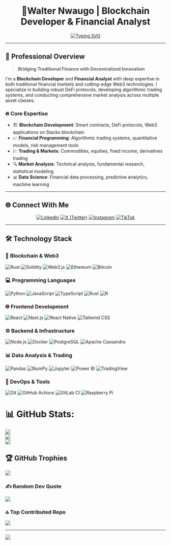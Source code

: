<div align="center">

#  📝Walter Nwaugo | Blockchain Developer & Financial Analyst

[![Typing SVG](https://readme-typing-svg.herokuapp.com?font=Fira+Code&size=22&duration=3000&pause=1000&color=00D9FF&center=true&vCenter=true&width=600&lines=Blockchain+Developer+%26+DeFi+Architect;Financial+Markets+Analyst+%26+Trader;Quantitative+Developer+%26+Data+Scientist;Building+the+Future+of+Finance)](https://git.io/typing-svg)

</div>

---

## 🎯 **Professional Overview**

> **Bridging Traditional Finance with Decentralized Innovation**

I'm a **Blockchain Developer** and **Financial Analyst** with deep expertise in both traditional financial markets and cutting-edge Web3 technologies. I specialize in building robust DeFi protocols, developing algorithmic trading systems, and conducting comprehensive market analysis across multiple asset classes.

### 🔥 **Core Expertise**
- 🏗️ **Blockchain Development**: Smart contracts, DeFi protocols, Web3 applications on Stacks blockchain
- 📈 **Financial Programming**: Algorithmic trading systems, quantitative models, risk management tools
- 💹 **Trading & Markets**: Commodities, equities, fixed income, derivatives trading
- 🔍 **Market Analysis**: Technical analysis, fundamental research, statistical modeling
- 📊 **Data Science**: Financial data processing, predictive analytics, machine learning

---

## 🌐 **Connect With Me**

<div align="center">

[![LinkedIn](https://img.shields.io/badge/LinkedIn-0077B5?style=for-the-badge&logo=linkedin&logoColor=white)](https://linkedin.com/in/waltertheanalyst)
[![X (Twitter)](https://img.shields.io/badge/X-000000?style=for-the-badge&logo=x&logoColor=white)](https://x.com/moneykudiego)
[![Instagram](https://img.shields.io/badge/Instagram-E4405F?style=for-the-badge&logo=instagram&logoColor=white)](https://instagram.com/moneykudiego)
[![TikTok](https://img.shields.io/badge/TikTok-000000?style=for-the-badge&logo=tiktok&logoColor=white)](https://tiktok.com/@traderhack)

</div>

---

## 🛠️ **Technology Stack**

### 🔗 **Blockchain & Web3**
![Rust](https://img.shields.io/badge/Rust-000000?style=for-the-badge&logo=rust&logoColor=white)
![Solidity](https://img.shields.io/badge/Solidity-363636?style=for-the-badge&logo=solidity&logoColor=white)
![Web3.js](https://img.shields.io/badge/Web3.js-F16822?style=for-the-badge&logo=web3.js&logoColor=white)
![Ethereum](https://img.shields.io/badge/Ethereum-3C3C3D?style=for-the-badge&logo=ethereum&logoColor=white)
![Bitcoin](https://img.shields.io/badge/Bitcoin-F7931E?style=for-the-badge&logo=bitcoin&logoColor=white)

### 💻 **Programming Languages**
![Python](https://img.shields.io/badge/Python-3776AB?style=for-the-badge&logo=python&logoColor=white)
![JavaScript](https://img.shields.io/badge/JavaScript-F7DF1E?style=for-the-badge&logo=javascript&logoColor=black)
![TypeScript](https://img.shields.io/badge/TypeScript-007ACC?style=for-the-badge&logo=typescript&logoColor=white)
![Rust](https://img.shields.io/badge/Rust-000000?style=for-the-badge&logo=rust&logoColor=white)
![R](https://img.shields.io/badge/R-276DC3?style=for-the-badge&logo=r&logoColor=white)

### 🌐 **Frontend Development**
![React](https://img.shields.io/badge/React-20232A?style=for-the-badge&logo=react&logoColor=61DAFB)
![Next.js](https://img.shields.io/badge/Next.js-000000?style=for-the-badge&logo=next.js&logoColor=white)
![React Native](https://img.shields.io/badge/React_Native-20232A?style=for-the-badge&logo=react&logoColor=61DAFB)
![Tailwind CSS](https://img.shields.io/badge/Tailwind_CSS-38B2AC?style=for-the-badge&logo=tailwind-css&logoColor=white)

### ⚙️ **Backend & Infrastructure**
![Node.js](https://img.shields.io/badge/Node.js-43853D?style=for-the-badge&logo=node.js&logoColor=white)
![Docker](https://img.shields.io/badge/Docker-2496ED?style=for-the-badge&logo=docker&logoColor=white)
![PostgreSQL](https://img.shields.io/badge/PostgreSQL-316192?style=for-the-badge&logo=postgresql&logoColor=white)
![Apache Cassandra](https://img.shields.io/badge/Cassandra-1287B1?style=for-the-badge&logo=apache-cassandra&logoColor=white)

### 📊 **Data Analysis & Trading**
![Pandas](https://img.shields.io/badge/Pandas-150458?style=for-the-badge&logo=pandas&logoColor=white)
![NumPy](https://img.shields.io/badge/NumPy-013243?style=for-the-badge&logo=numpy&logoColor=white)
![Jupyter](https://img.shields.io/badge/Jupyter-F37626?style=for-the-badge&logo=jupyter&logoColor=white)
![Power BI](https://img.shields.io/badge/Power_BI-F2C811?style=for-the-badge&logo=powerbi&logoColor=black)
![TradingView](https://img.shields.io/badge/TradingView-131722?style=for-the-badge&logo=tradingview&logoColor=white)

### 🔧 **DevOps & Tools**
![Git](https://img.shields.io/badge/Git-F05032?style=for-the-badge&logo=git&logoColor=white)
![GitHub Actions](https://img.shields.io/badge/GitHub_Actions-2088FF?style=for-the-badge&logo=github-actions&logoColor=white)
![GitLab CI](https://img.shields.io/badge/GitLab_CI-FC6D26?style=for-the-badge&logo=gitlab&logoColor=white)
![Raspberry Pi](https://img.shields.io/badge/Raspberry_Pi-A22846?style=for-the-badge&logo=raspberry-pi&logoColor=white)
# 📊 GitHub Stats:
![](https://github-readme-stats.vercel.app/api?username=walterthesmart&theme=react&hide_border=false&include_all_commits=true&count_private=true)<br/>
![](https://github-readme-streak-stats.herokuapp.com/?user=walterthesmart&theme=react&hide_border=false)<br/>
![](https://github-readme-stats.vercel.app/api/top-langs/?username=walterthesmart&theme=react&hide_border=false&include_all_commits=true&count_private=true&layout=compact)

## 🏆 GitHub Trophies
![](https://github-profile-trophy.vercel.app/?username=walterthesmart&theme=default&no-frame=false&no-bg=true&margin-w=4)

### ✍️ Random Dev Quote
![](https://quotes-github-readme.vercel.app/api?type=horizontal&theme=radical)

### 🔝 Top Contributed Repo
![](https://github-contributor-stats.vercel.app/api?username=walterthesmart&limit=5&theme=dark&combine_all_yearly_contributions=true)

---
[![](https://visitcount.itsvg.in/api?id=walterthesmart&icon=0&color=6)](https://visitcount.itsvg.in)

<!-- Proudly created with GPRM ( https://gprm.itsvg.in ) -->
